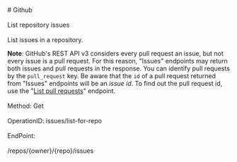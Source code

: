 <br>#     Github</br>
<br>List repository issues</br>
<br>List issues in a repository.

**Note**: GitHub's REST API v3 considers every pull request an issue, but not every issue is a pull request. For this
reason, "Issues" endpoints may return both issues and pull requests in the response. You can identify pull requests by
the `pull_request` key. Be aware that the `id` of a pull request returned from "Issues" endpoints will be an _issue id_. To find out the pull
request id, use the "[List pull requests](https://developer.github.com/v3/pulls/#list-pull-requests)" endpoint.</br>
<br>Method: Get</br>
<br>OperationID: issues/list-for-repo</br>
<br>EndPoint:</br>
<br>/repos/{owner}/{repo}/issues</br>
